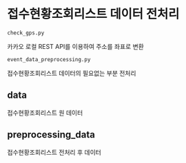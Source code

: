 # 접수현황조회리스트 데이터 전처리

```
check_gps.py
```
카카오 로컬 REST API를 이용하여 주소를 좌표로 변환

```
event_data_preprocessing.py
```
접수현황조회리스트 데이터의 필요없는 부분 전처리

## data
접수현황조회리스트 원 데이터

## preprocessing_data
접수현황조회리스트 전처리 후 데이터